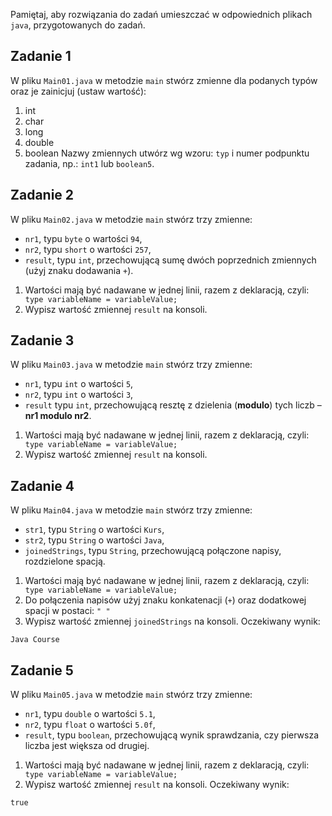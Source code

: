 Pamiętaj, aby rozwiązania do zadań umieszczać w odpowiednich plikach `java`, przygotowanych do zadań.  

## Zadanie 1

W pliku `Main01.java` w metodzie `main` stwórz zmienne dla podanych typów oraz je zainicjuj (ustaw wartość): 
1. int 
2. char
3. long
4. double
5. boolean
Nazwy zmiennych utwórz wg wzoru: `typ` i numer podpunktu zadania, np.: `int1` lub `boolean5`.


## Zadanie 2

W pliku `Main02.java` w metodzie `main` stwórz trzy zmienne:  
- `nr1`, typu `byte` o wartości `94`,
- `nr2`, typu `short` o wartości `257`,
- `result`, typu `int`, przechowującą sumę dwóch poprzednich zmiennych (użyj znaku dodawania `+`). 
1. Wartości mają być nadawane w jednej linii, razem z deklaracją, czyli:
```` type variableName = variableValue;````
2. Wypisz wartość zmiennej `result` na konsoli.


## Zadanie 3

W pliku `Main03.java` w metodzie `main` stwórz trzy zmienne:  
- `nr1`, typu `int` o wartości `5`,
- `nr2`, typu `int` o wartości `3`,
- `result` typu `int`, przechowującą resztę z dzielenia (**modulo**) tych liczb – **nr1 modulo nr2**.
1. Wartości mają być nadawane w jednej linii, razem z deklaracją, czyli:
```` type variableName = variableValue;````
2. Wypisz wartość zmiennej `result` na konsoli.


## Zadanie 4

W pliku `Main04.java` w metodzie `main` stwórz trzy zmienne:  
- `str1`, typu `String` o wartości `Kurs`,
- `str2`, typu `String` o wartości `Java`,
- `joinedStrings`, typu `String`, przechowującą połączone napisy, rozdzielone spacją.
1. Wartości mają być nadawane w jednej linii, razem z deklaracją, czyli:
```` type variableName = variableValue;````
2. Do połączenia napisów użyj znaku konkatenacji (`+`) oraz dodatkowej spacji w postaci: 
```" "```
3. Wypisz wartość zmiennej `joinedStrings` na konsoli.
Oczekiwany wynik:
````
Java Course
````


## Zadanie 5

W pliku `Main05.java` w metodzie `main` stwórz trzy zmienne:  
- `nr1`, typu `double` o wartości `5.1`,
- `nr2`, typu `float` o wartości `5.0f`,
- `result`, typu `boolean`, przechowującą wynik sprawdzania, czy pierwsza liczba jest większa od drugiej.
1. Wartości mają być nadawane w jednej linii, razem z deklaracją, czyli:
```` type variableName = variableValue;````
3. Wypisz wartość zmiennej `result` na konsoli.
Oczekiwany wynik:
````
true
````
